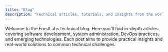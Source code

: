 ```yaml
---
title: "Blog"
description: "Technical articles, tutorials, and insights from the world of technology and development."
---
```


Welcome to the FrostLabs technical blog. Here you'll find in-depth articles covering software development, system administration, DevOps practices, and emerging technologies. Each post aims to provide practical insights and real-world solutions to common technical challenges.